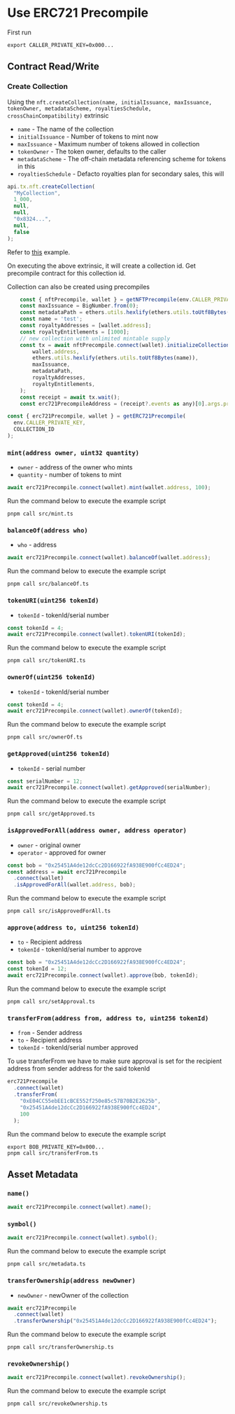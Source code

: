 # Use ERC721 Precompile

First run

```
export CALLER_PRIVATE_KEY=0x000...
```

## Contract Read/Write

### Create Collection

Using the `nft.createCollection(name, initialIssuance, maxIssuance, tokenOwner, metadataScheme, royaltiesSchedule, crossChainCompatibility)` extrinsic

- `name` - The name of the collection
- `initialIssuance` - Number of tokens to mint now
- `maxIssuance` - Maximum number of tokens allowed in collection
- `tokenOwner` - The token owner, defaults to the caller
- `metadataScheme` - The off-chain metadata referencing scheme for tokens in this
- `royaltiesSchedule` - Defacto royalties plan for secondary sales, this will

```js
api.tx.nft.createCollection(
  "MyCollection",
  1_000,
  null,
  null,
  "0x8324...",
  null,
  false
);
```

Refer to [this](https://github.com/futureversecom/trn-examples/blob/main/examples/substrate/use-nft/src/createCollection.ts) example.

On executing the above extrinsic, it will create a collection id.
Get precompile contract for this collection id.

Collection can also be created using precompiles

```js
    const { nftPrecompile, wallet } = getNFTPrecompile(env.CALLER_PRIVATE_KEY)
    const maxIssuance = BigNumber.from(0);
    const metadataPath = ethers.utils.hexlify(ethers.utils.toUtf8Bytes("https://example.com/metadata/"));
    const name = 'test';
    const royaltyAddresses = [wallet.address];
    const royaltyEntitlements = [1000];
    // new collection with unlimited mintable supply
    const tx = await nftPrecompile.connect(wallet).initializeCollection(
        wallet.address,
        ethers.utils.hexlify(ethers.utils.toUtf8Bytes(name)),
        maxIssuance,
        metadataPath,
        royaltyAddresses,
        royaltyEntitlements,
    );
    const receipt = await tx.wait();
    const erc721PrecompileAddress = (receipt?.events as any)[0].args.precompileAddress;
```

```js
const { erc721Precompile, wallet } = getERC721Precompile(
  env.CALLER_PRIVATE_KEY,
  COLLECTION_ID
);
```

### `mint(address owner, uint32 quantity)`

- `owner` - address of the owner who mints
- `quantity` - number of tokens to mint

```js
await erc721Precompile.connect(wallet).mint(wallet.address, 100);
```

Run the command below to execute the example script

```shell
pnpm call src/mint.ts
```

### `balanceOf(address who)`

- `who` - address

```js
await erc721Precompile.connect(wallet).balanceOf(wallet.address);
```

Run the command below to execute the example script

```shell
pnpm call src/balanceOf.ts
```

### `tokenURI(uint256 tokenId)`

- `tokenId` - tokenId/serial number

```js
const tokenId = 4;
await erc721Precompile.connect(wallet).tokenURI(tokenId);
```

Run the command below to execute the example script

```shell
pnpm call src/tokenURI.ts

```

### `ownerOf(uint256 tokenId)`

- `tokenId` - tokenId/serial number

```js
const tokenId = 4;
await erc721Precompile.connect(wallet).ownerOf(tokenId);
```

Run the command below to execute the example script

```shell
pnpm call src/ownerOf.ts

```

### `getApproved(uint256 tokenId)`

- `tokenId` - serial number

```js
const serialNumber = 12;
await erc721Precompile.connect(wallet).getApproved(serialNumber);
```

Run the command below to execute the example script

```shell
pnpm call src/getApproved.ts

```

### `isApprovedForAll(address owner, address operator)`

- `owner` - original owner
- `operator` - approved for owner

```js
const bob = "0x25451A4de12dcCc2D166922fA938E900fCc4ED24";
const address = await erc721Precompile
  .connect(wallet)
  .isApprovedForAll(wallet.address, bob);
```

Run the command below to execute the example script

```shell
pnpm call src/isApprovedForAll.ts

```

### `approve(address to, uint256 tokenId)`

- `to` - Recipient address
- `tokenId` - tokenId/serial number to approve

```js
const bob = "0x25451A4de12dcCc2D166922fA938E900fCc4ED24";
const tokenId = 12;
await erc721Precompile.connect(wallet).approve(bob, tokenId);
```

Run the command below to execute the example script

```shell
pnpm call src/setApproval.ts

```

### `transferFrom(address from, address to, uint256 tokenId)`

- `from` - Sender address
- `to` - Recipient address
- `tokenId` - tokenId/serial number approved

To use transferFrom we have to make sure approval is set for the recipient address from sender address for the said tokenId

```js
erc721Precompile
  .connect(wallet)
  .transferFrom(
    "0xE04CC55ebEE1cBCE552f250e85c57B70B2E2625b",
    "0x25451A4de12dcCc2D166922fA938E900fCc4ED24",
    100
  );
```

Run the command below to execute the example script

```shell
export BOB_PRIVATE_KEY=0x000...
pnpm call src/transferFrom.ts

```

## Asset Metadata

### `name()`

```js
await erc721Precompile.connect(wallet).name();
```

### `symbol()`

```js
await erc721Precompile.connect(wallet).symbol();
```

Run the command below to execute the example script

```shell
pnpm call src/metadata.ts
```

### `transferOwnership(address newOwner)`

- `newOwner` - newOwner of the collection

```js
await erc721Precompile
  .connect(wallet)
  .transferOwnership("0x25451A4de12dcCc2D166922fA938E900fCc4ED24");
```

Run the command below to execute the example script

```shell
pnpm call src/transferOwnership.ts

```

### `revokeOwnership()`

```js
await erc721Precompile.connect(wallet).revokeOwnership();
```

Run the command below to execute the example script

```shell
pnpm call src/revokeOwnership.ts

```
